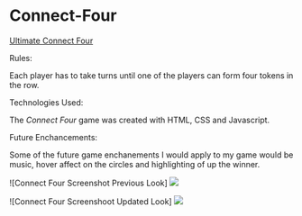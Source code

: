 # Connect-Four
<Connect Four>


[Ultimate Connect Four](https://reggiea2230.github.io/Connect-Four/)

Rules:

Each player has to take turns until one of the players can form four tokens in the row. 

Technologies Used:

The *Connect Four* game was created with HTML, CSS and Javascript. 

Future Enchancements:

Some of the future game enchanements I would apply to my game would be music, hover affect on the circles and highlighting of up the winner.


![Connect Four Screenshot Previous Look] 
<img src="https://i.imgur.com/W2xZ48A.png?1">



![Connect Four Screenshoot Updated Look]
<img src="https://i.imgur.com/60k82hp.png">